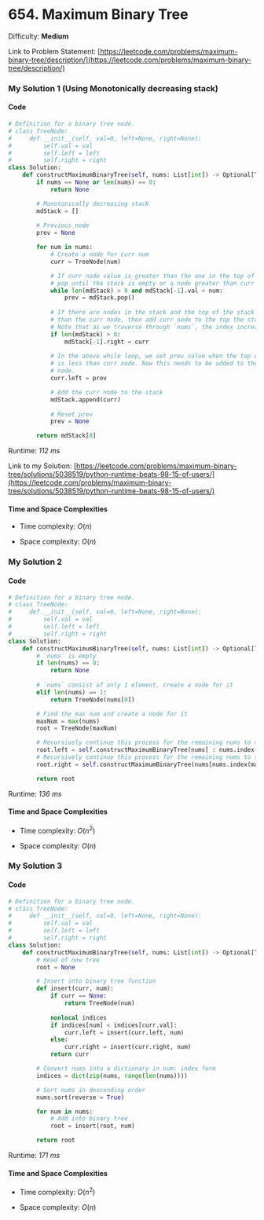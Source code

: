 # 654. Maximum Binary Tree

Difficulty: **Medium**

Link to Problem Statement: [https://leetcode.com/problems/maximum-binary-tree/description/](https://leetcode.com/problems/maximum-binary-tree/description/)

### My Solution 1 (Using Monotonically decreasing stack)

#### Code

```python
# Definition for a binary tree node.
# class TreeNode:
#     def __init__(self, val=0, left=None, right=None):
#         self.val = val
#         self.left = left
#         self.right = right
class Solution:
    def constructMaximumBinaryTree(self, nums: List[int]) -> Optional[TreeNode]:
        if nums == None or len(nums) == 0:
            return None

        # Monotonically decreasing stack
        mdStack = []
        
        # Previous node
        prev = None

        for num in nums:
            # Create a node for curr num
            curr = TreeNode(num)

            # If curr node value is greater than the one in the top of the stack, 
            # pop until the stack is empty or a node greater than curr occurs.
            while len(mdStack) > 0 and mdStack[-1].val < num:
                prev = mdStack.pop()
            
            # If there are nodes in the stack and the top of the stack node is greater
            # than the curr node, then add curr node to the top the stack node's right.
            # Note that as we traverse through `nums`, the index increases.
            if len(mdStack) > 0:
                mdStack[-1].right = curr
            
            # In the above while loop, we set prev value when the top of the stack value
            # is less than curr node. Now this needs to be added to the left of the curr
            # node.
            curr.left = prev

            # Add the curr node to the stack
            mdStack.append(curr)
            
            # Reset prev
            prev = None

        return mdStack[0]
```

Runtime: *112 ms*

Link to my Solution: [https://leetcode.com/problems/maximum-binary-tree/solutions/5038519/python-runtime-beats-98-15-of-users/](https://leetcode.com/problems/maximum-binary-tree/solutions/5038519/python-runtime-beats-98-15-of-users/)

#### Time and Space Complexities

- Time complexity: $O(n)$

- Space complexity: $O(n)$

### My Solution 2

#### Code

```python
# Definition for a binary tree node.
# class TreeNode:
#     def __init__(self, val=0, left=None, right=None):
#         self.val = val
#         self.left = left
#         self.right = right
class Solution:
    def constructMaximumBinaryTree(self, nums: List[int]) -> Optional[TreeNode]:
        # `nums` is empty
        if len(nums) == 0:
            return None
        
        # `nums` consist of only 1 element, create a node for it
        elif len(nums) == 1:
            return TreeNode(nums[0])

        # Find the max num and create a node for it
        maxNum = max(nums)
        root = TreeNode(maxNum)

        # Recursively continue this process for the remaining nums to the left of max num
        root.left = self.constructMaximumBinaryTree(nums[ : nums.index(maxNum)])
        # Recursively continue this process for the remaining nums to the right of max num
        root.right = self.constructMaximumBinaryTree(nums[nums.index(maxNum) + 1 : ])

        return root
```

Runtime: *136 ms*

#### Time and Space Complexities

- Time complexity: $O(n^2)$

- Space complexity: $O(n)$

### My Solution 3

#### Code

```python
# Definition for a binary tree node.
# class TreeNode:
#     def __init__(self, val=0, left=None, right=None):
#         self.val = val
#         self.left = left
#         self.right = right
class Solution:
    def constructMaximumBinaryTree(self, nums: List[int]) -> Optional[TreeNode]:
        # Head of new tree
        root = None

        # Insert into binary tree function
        def insert(curr, num):
            if curr == None:
                return TreeNode(num)
            
            nonlocal indices
            if indices[num] < indices[curr.val]:
                curr.left = insert(curr.left, num)
            else:
                curr.right = insert(curr.right, num)
            return curr

        # Convert nums into a dictionary in num: index form
        indices = dict(zip(nums, range(len(nums))))

        # Sort nums in descending order
        nums.sort(reverse = True)

        for num in nums:
            # Add into binary tree
            root = insert(root, num)

        return root
```

Runtime: *171 ms*

#### Time and Space Complexities

- Time complexity: $O(n^2)$

- Space complexity: $O(n)$
